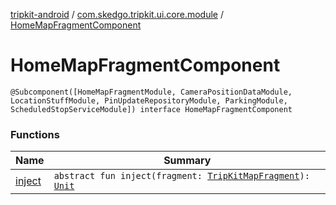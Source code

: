 [tripkit-android](../../index.md) / [com.skedgo.tripkit.ui.core.module](../index.md) / [HomeMapFragmentComponent](./index.md)

# HomeMapFragmentComponent

`@Subcomponent([HomeMapFragmentModule, CameraPositionDataModule, LocationStuffModule, PinUpdateRepositoryModule, ParkingModule, ScheduledStopServiceModule]) interface HomeMapFragmentComponent`

### Functions

| Name | Summary |
|---|---|
| [inject](inject.md) | `abstract fun inject(fragment: `[`TripKitMapFragment`](../../com.skedgo.tripkit.ui.map.home/-trip-kit-map-fragment/index.md)`): `[`Unit`](https://kotlinlang.org/api/latest/jvm/stdlib/kotlin/-unit/index.html) |
